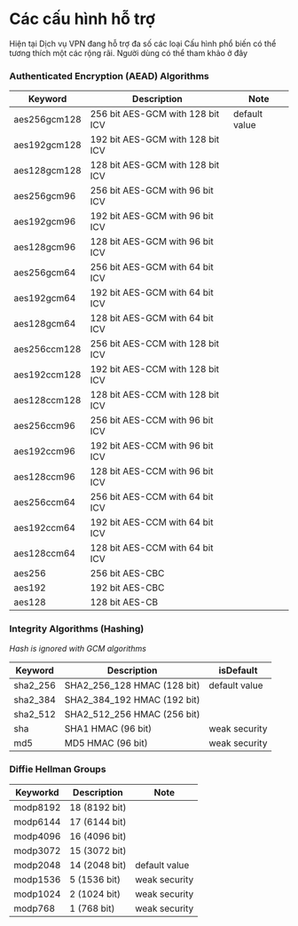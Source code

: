 # Các cấu hình hỗ trợ

Hiện tại Dịch vụ VPN đang hỗ trợ đa số các loại Cấu hình phổ biến có thể tương thích một các rộng rãi. Người dùng có thể tham khảo ở đây

### Authenticated Encryption (AEAD) Algorithms 

| Keyword | Description | Note |
| --- | --- | --- |
| aes256gcm128 | 256 bit AES-GCM with 128 bit ICV | default value |
| aes192gcm128 | 192 bit AES-GCM with 128 bit ICV |  |
| aes128gcm128 | 128 bit AES-GCM with 128 bit ICV |  |
| aes256gcm96 | 256 bit AES-GCM with 96 bit ICV |  |
| aes192gcm96 | 192 bit AES-GCM with 96 bit ICV |  |
| aes128gcm96 | 128 bit AES-GCM with 96 bit ICV |  |
| aes256gcm64 | 256 bit AES-GCM with 64 bit ICV |  |
| aes192gcm64 | 192 bit AES-GCM with 64 bit ICV |  |
| aes128gcm64 | 128 bit AES-GCM with 64 bit ICV |  |
| aes256ccm128 | 256 bit AES-CCM with 128 bit ICV |  |
| aes192ccm128 | 192 bit AES-CCM with 128 bit ICV |  |
| aes128ccm128 | 128 bit AES-CCM with 128 bit ICV |  |
| aes256ccm96 | 256 bit AES-CCM with 96 bit ICV |  |
| aes192ccm96 | 192 bit AES-CCM with 96 bit ICV |  |
| aes128ccm96 | 128 bit AES-CCM with 96 bit ICV |  |
| aes256ccm64 | 256 bit AES-CCM with 64 bit ICV |  |
| aes192ccm64 | 192 bit AES-CCM with 64 bit ICV |  |
| aes128ccm64 | 128 bit AES-CCM with 64 bit ICV |  |
| aes256 | 256 bit AES-CBC |  |
| aes192 | 192 bit AES-CBC |  |
| aes128 | 128 bit AES-CB |  |

### Integrity Algorithms (Hashing) 

_Hash is ignored with GCM algorithms_

| Keyword | Description | isDefault |
| --- | --- | --- |
| sha2_256 | SHA2_256_128 HMAC (128 bit) | default value |
| sha2_384 | SHA2_384_192 HMAC (192 bit) |  |
| sha2_512 | SHA2_512_256 HMAC (256 bit) |  |
| sha | SHA1 HMAC (96 bit) | weak security |
| md5 | MD5 HMAC (96 bit) | weak security |

### Diffie Hellman Groups

| Keyworkd | Description | Note |
| --- | --- | --- |
| modp8192 | 18 (8192 bit) |  |
| modp6144 | 17 (6144 bit) |  |
| modp4096 | 16 (4096 bit) |  |
| modp3072 | 15 (3072 bit) |  |
| modp2048 | 14 (2048 bit) | default value |
| modp1536 | 5 (1536 bit) | weak security |
| modp1024 | 2 (1024 bit) | weak security |
| modp768 | 1 (768 bit) | weak security |

###  

